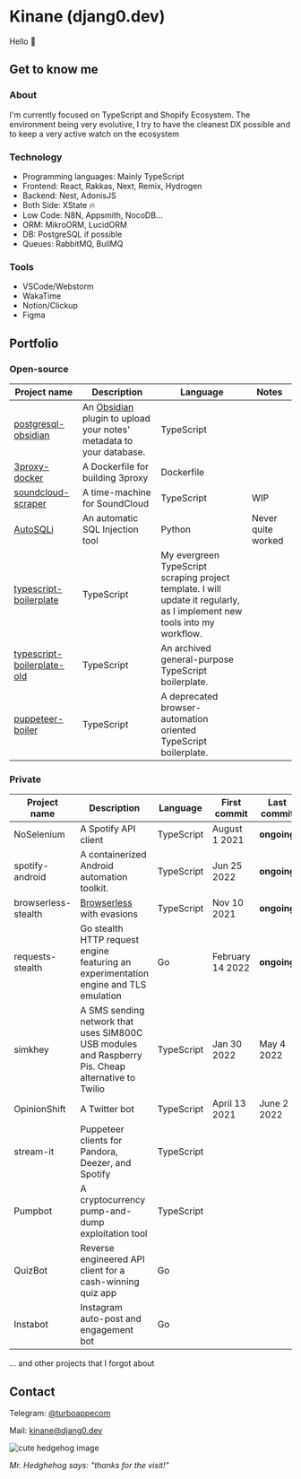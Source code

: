 # Kinane (djang0.dev)

Hello 👋

## Get to know me

### About

I'm currently focused on TypeScript and Shopify Ecosystem. The environment being very evolutive, I try to have the cleanest DX possible and to keep a very active watch on the ecosystem

### Technology

- Programming languages: Mainly TypeScript
- Frontend: React, Rakkas, Next, Remix, Hydrogen
- Backend: Nest, AdonisJS
- Both Side: XState 🔥
- Low Code: N8N, Appsmith, NocoDB...
- ORM: MikroORM, LucidORM
- DB: PostgreSQL if possible
- Queues: RabbitMQ, BullMQ

### Tools

- VSCode/Webstorm
- WakaTime
- Notion/Clickup
- Figma

## Portfolio

### Open-source

| Project name | Description | Language | Notes |
| ------------ | ----------- | -------- | ----- |
| [postgresql-obsidian](https://github.com/clouedoc/postgresql-obsidian) | An <a href="https://obsidian.md">Obsidian</a> plugin to upload your notes' metadata to your database. | TypeScript | |
| [3proxy-docker](https://github.com/force-adverse/3proxy-docker) | A Dockerfile for building 3proxy | Dockerfile | |
| [soundcloud-scraper](https://github.com/clouedoc/soundcloud-scraper) | A time-machine for SoundCloud | TypeScript | WIP |
| [AutoSQLi](https://github.com/clouedoc/AutoSQLi) | An automatic SQL Injection tool | Python | Never quite worked |
| [typescript-boilerplate](https://github.com/clouedoc/typescript-boilerplate) | TypeScript | My evergreen TypeScript scraping project template. I will update it regularly, as I implement new tools into my workflow. |
| [typescript-boilerplate-old](https://github.com/clouedoc/typescript-boilerplate-old) | TypeScript | An archived general-purpose TypeScript boilerplate. |
| [puppeteer-boiler](https://github.com/clouedoc/puppeteer-boiler) | TypeScript | A deprecated browser-automation oriented TypeScript boilerplate. |

### Private

| Project name | Description                                               | Language   | First commit  | Last commit |
| ------------ | --------------------------------------------------------- | ---------- | ------------- | ----------- |
| NoSelenium   | A Spotify API client                                      | TypeScript | August 1 2021 | **ongoing**     |
| spotify-android   | A containerized Android automation toolkit.                                      | TypeScript | Jun 25 2022 | **ongoing** |
| browserless-stealth | [Browserless](https://github.com/browserless/chrome) with evasions | TypeScript | Nov 10 2021 | **ongoing** |
| requests-stealth | Go stealth HTTP request engine featuring an experimentation engine and TLS emulation | Go | February 14 2022 | **ongoing** | 
| simkhey | A SMS sending network that uses SIM800C USB modules and Raspberry Pis. Cheap alternative to Twilio | TypeScript | Jan 30 2022 | May 4 2022 |
| OpinionShift | A Twitter bot                                             | TypeScript | April 13 2021 | June 2 2022     |
| stream-it        | Puppeteer clients for Pandora, Deezer, and Spotify        | TypeScript |        |      |
| Pumpbot      | A cryptocurrency pump-and-dump exploitation tool          | TypeScript |        |      |
| QuizBot        | Reverse engineered API client for a cash-winning quiz app | Go     |        |      |
| Instabot     | Instagram auto-post and engagement bot                    | Go     |        |      |

... and other projects that I forgot about


## Contact

Telegram: [@turboappecom](https://t.me/https://t.me/turboappecom)

Mail: [kinane@djang0.dev](mailto:kinane@djang0.dev)

![cute hedgehog image](https://user-images.githubusercontent.com/13921610/138776571-6119f075-8e8a-4ac1-bc6a-8b598fbdb1d8.png)

_Mr. Hedghehog says: "thanks for the visit!"_
